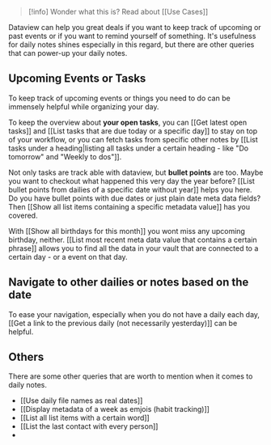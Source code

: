 > [!info] Wonder what this is? Read about [[Use Cases]]

Dataview can help you great deals if you want to keep track of upcoming or past events or if you want to remind yourself of something. It's usefulness for daily notes shines especially in this regard, but there are other queries that can power-up your daily notes.

## Upcoming Events or Tasks

To keep track of upcoming events or things you need to do can be immensely helpful while organizing your day. 

To keep the overview about **your open tasks**, you can [[Get latest open tasks]]  and [[List tasks that are due today or a specific day]] to stay on top of your workflow, or you can fetch tasks from specific other notes by [[List tasks under a heading|listing all tasks under a certain heading - like "Do tomorrow" and "Weekly to dos"]]. 

Not only tasks are track able with dataview, but **bullet points** are too. Maybe you want to checkout what happened this very day the year before? [[List bullet points from dailies of a specific date without year]] helps you here. Do you have bullet points with due dates or just plain date meta data fields? Then [[Show all list items containing a specific metadata value]] has you covered. 

With [[Show all birthdays for this month]] you wont miss any upcoming birthday, neither. [[List most recent meta data value that contains a certain phrase]] allows you to find all the data in your vault that are connected to a certain day - or a event on that day.

## Navigate to other dailies or notes based on the date

To ease your navigation, especially when you do not have a daily each day, [[Get a link to the previous daily (not necessarily yesterday)]] can be helpful.

## Others

There are some other queries that are worth to mention when it comes to daily notes.

- [[Use daily file names as real dates]]
- [[Display metadata of a week as emjois (habit tracking)]]
- [[List all list items with a certain word]]
- [[List the last contact with every person]]
- 


